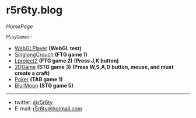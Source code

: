 # r5r6ty.blog
*HomePage*
```javascript
PlayGames!
```
* [WebGLPlayer](WebGLPlayer/WebGLPlayer/main.html) **(WebGL test)**
* [SinglongCrouch](SinglongCrouch/SinglongCrouch/SinglongCrouch/main.html) **(FTG game 1)**
* [Lproject2](SinglongCrouch/SinglongCrouch/Lproject2/main.html) **(FTG game 2)** **(Press J,K button)**
* [2DGame](SinglongCrouch/SinglongCrouch/2DGame/main.html) **(STG game 3)** **(Press W,S,A,D button, mouse, and must create a craft)**
* [Poker](SinglongCrouch/SinglongCrouch/Poker/main.html) **(TAB game 1)**
* [BlurMoon](SinglongCrouch/SinglongCrouch/BlurMoon/main.html) **(STG game 5)**

---

* twitter: [@r5r6ty](http://twitter.com/r5r6ty)
* E-mail: [r5r6ty@hotmail.com](mailto:r5r6ty@hotmail.com)
